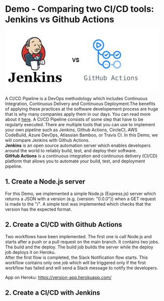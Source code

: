 # Demo - Comparing two CI/CD tools: Jenkins vs Github Actions

![](imgs/jenkins-vs-github-actions.png)

A CI/CD Pipeline is a DevOps methodology which includes Continuous Integration, Continuous Delivery and Continuous Deployment.The benefits of applying these practices at the software developement process are huge that is why many companies apply them in our days. You can read more about it [here](https://www.digitalocean.com/community/tutorials/an-introduction-to-continuous-integration-delivery-and-deployment). 
A CI/CD Pipeline consists of some step that have to be  regularly executed. There are multiple tools that you can use to implement your own pipeline such as Jenkins, Github Actions, CircleCI, AWS CodeBuild, Azure DevOps, Atlassian Bamboo, or Travis CI. In this Demo, we will compare Jenkins with Github Actions. 
<br>
**Jenkins** is an open source automation server which enables developers around the world to reliably build, test, and deploy their software.
<br>
**GitHub Actions** is a continuous integration and continuous delivery (CI/CD) platform that allows you to automate your build, test, and deployment pipeline.
<br>
## 1. Create a Node.js server
For this Demo, we implemented a simple Node.js (Express.js) server which returns a JSON with a version (e.g. {version: "0.0.0"}) when a GET request is made to the "/".
A simple test was implemented which checks that the version has the expected format.

## 2. Create a CI/CD with Github Actions
Two workflows have been implemented.
The first one is call Node.js and starts after a push or a pull request on the main branch. It contains two jobs. The build and the deploy. The build job builds the server while the deploy job deploys it on Heroku.  
After the first flow is completed, the Slack Notification flow starts. This workflow contains only one job which will be triggered only if the first workflow has failed and will send a Slack message to notify the developers.

App on Heroku: https://version-app.herokuapp.com/

## 2. Create a CI/CD with Jenkins
